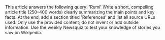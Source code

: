 This article answers the following query: 'Rumi' Write a short, compelling article title (250–400 words) clearly summarizing the main points and key facts. At the end, add a section titled 'References' and list all source URLs used. Only use the provided content; do not invent or add outside information. Use the weekly Newsquiz to test your knowledge of stories you saw on Wikipedia.